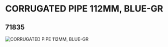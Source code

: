 # CORRUGATED PIPE 112MM, BLUE-GR
## 71835
![CORRUGATED PIPE 112MM, BLUE-GR](https://lc-www-live-s.legocdn.com/media/bricks/5/2/4114396.jpg)